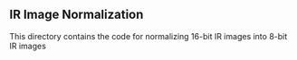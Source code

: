 ## IR Image Normalization 

This directory contains the code for normalizing 16-bit IR images into 8-bit IR images